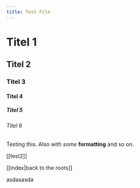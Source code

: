 ```yaml
---
title: Test File
---
```


# Titel 1
## Titel 2
### Titel 3
#### Titel 4
##### Titel 5
###### Titel 6

Testing this. Also with *some* **formatting** and so on.


[[test2]]

[[index|back to the roots]]

asdasasda